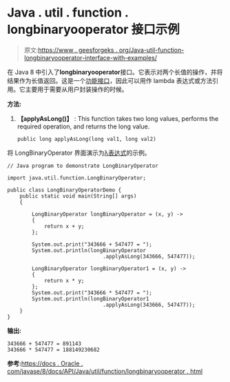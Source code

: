 # Java . util . function . longbinaryooperator 接口示例

> 原文:[https://www . geesforgeks . org/Java-util-function-longbinaryooperator-interface-with-examples/](https://www.geeksforgeeks.org/java-util-function-longbinaryoperator-interface-with-examples/)

在 Java 8 中引入了**longbinaryooperator**接口。它表示对两个长值的操作，并将结果作为长值返回。这是一个[功能接口](https://www.geeksforgeeks.org/functional-interfaces-java/)，因此可以用作 lambda 表达式或方法引用。它主要用于需要从用户封装操作的时候。

**方法:**

1.  **【applyAsLong()】** : This function takes two long values, performs the required operation, and returns the long value.

    ```
    public long applyAsLong(long val1, long val2)

    ```

将 LongBinaryOperator 界面演示为[λ表达式](https://www.geeksforgeeks.org/lambda-expressions-java-8/)的示例。

```
// Java program to demonstrate LongBinaryOperator

import java.util.function.LongBinaryOperator;

public class LongBinaryOperatorDemo {
    public static void main(String[] args)
    {

        LongBinaryOperator longBinaryOperator = (x, y) ->
        {
            return x + y;
        };

        System.out.print("343666 + 547477 = ");
        System.out.println(longBinaryOperator
                               .applyAsLong(343666, 547477));

        LongBinaryOperator longBinaryOperator1 = (x, y) ->
        {
            return x * y;
        };
        System.out.print("343666 * 547477 = ");
        System.out.println(longBinaryOperator1
                               .applyAsLong(343666, 547477));
    }
}
```

**输出:**

```
343666 + 547477 = 891143
343666 * 547477 = 188149230682

```

**参考:**[https://docs . Oracle . com/javase/8/docs/API/Java/util/function/longbinaryooperator . html](https://docs.oracle.com/javase/8/docs/api/java/util/function/LongBinaryOperator.html)